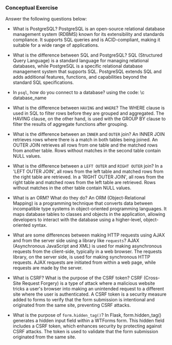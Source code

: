 ### Conceptual Exercise

Answer the following questions below:

- What is PostgreSQL?
PostgreSQL is an open-source relational database management system (RDBMS) known for its extensibility and standards compliance. It supports SQL queries and is ACID-compliant, making it suitable for a wide range of applications.

- What is the difference between SQL and PostgreSQL?
SQL (Structured Query Language) is a standard language for managing relational databases, while PostgreSQL is a specific relational database management system that supports SQL. PostgreSQL extends SQL and adds additional features, functions, and capabilities beyond the standard SQL specifications.

- In `psql`, how do you connect to a database?
using the code:
\c database_name

- What is the difference between `HAVING` and `WHERE`?
The WHERE clause is used in SQL to filter rows before they are grouped and aggregated. The HAVING clause, on the other hand, is used with the GROUP BY clause to filter the results of aggregate functions after grouping.

- What is the difference between an `INNER` and `OUTER` join?
An INNER JOIN retrieves rows where there is a match in both tables being joined. An OUTER JOIN retrieves all rows from one table and the matched rows from another table. Rows without matches in the second table contain NULL values.

- What is the difference between a `LEFT OUTER` and `RIGHT OUTER` join?
In a 'LEFT OUTER JOIN', all rows from the left table and matched rows from the right table are retrieved. In a 'RIGHT OUTER JOIN', all rows from the right table and matched rows from the left table are retrieved. Rows without matches in the other table contain NULL values.

- What is an ORM? What do they do?
An ORM (Object-Relational Mapping) is a programming technique that converts data between incompatible type systems in object-oriented programming languages. It maps database tables to classes and objects in the application, allowing developers to interact with the database using a higher-level, object-oriented syntax.

- What are some differences between making HTTP requests using AJAX 
  and from the server side using a library like `requests`?
  AJAX (Asynchronous JavaScript and XML) is used for making asynchronous requests from the client-side, typically in a web browser. The requests library, on the server side, is used for making synchronous HTTP requests. AJAX requests are initiated from within a web page, while requests are made by the server.

- What is CSRF? What is the purpose of the CSRF token?
CSRF (Cross-Site Request Forgery) is a type of attack where a malicious website tricks a user's browser into making an unintended request to a different site where the user is authenticated. A CSRF token is a security measure added to forms to verify that the form submission is intentional and originated from the same site, preventing CSRF attacks.

- What is the purpose of `form.hidden_tag()`?
In Flask, form.hidden_tag() generates a hidden input field within a WTForms form. This hidden field includes a CSRF token, which enhances security by protecting against CSRF attacks. The token is used to validate that the form submission originated from the same site.
